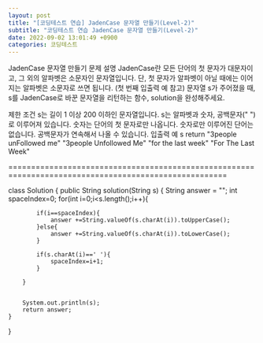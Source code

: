 ```yaml
---
layout: post
title: "[코딩테스트 연습] JadenCase 문자열 만들기(Level-2)"
subtitle: "코딩테스트 연습 JadenCase 문자열 만들기(Level-2)"
date: 2022-09-02 13:01:49 +0900
categories: 코딩테스트
---
```

JadenCase 문자열 만들기
문제 설명
JadenCase란 모든 단어의 첫 문자가 대문자이고, 그 외의 알파벳은 소문자인 문자열입니다. 단, 첫 문자가 알파벳이 아닐 때에는 이어지는 알파벳은 소문자로 쓰면 됩니다. (첫 번째 입출력 예 참고)
문자열 s가 주어졌을 때, s를 JadenCase로 바꾼 문자열을 리턴하는 함수, solution을 완성해주세요.

제한 조건
s는 길이 1 이상 200 이하인 문자열입니다.
s는 알파벳과 숫자, 공백문자(" ")로 이루어져 있습니다.
숫자는 단어의 첫 문자로만 나옵니다.
숫자로만 이루어진 단어는 없습니다.
공백문자가 연속해서 나올 수 있습니다.
입출력 예
s	return
"3people unFollowed me"	"3people Unfollowed Me"
"for the last week"	"For The Last Week"

======================================================================================================

class Solution {
    public String solution(String s) {
        String answer = "";
        int spaceIndex=0;
        for(int i=0;i<s.length();i++){
            
            if(i==spaceIndex){
                answer +=String.valueOf(s.charAt(i)).toUpperCase();
            }else{
                answer +=String.valueOf(s.charAt(i)).toLowerCase();
            }
            
            if(s.charAt(i)==' '){
                spaceIndex=i+1;
            }
            
        }
        
        
        System.out.println(s);
        return answer;
    }
}
